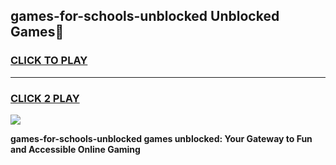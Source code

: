 
## games-for-schools-unblocked Unblocked Games👋
<h3>
<a href="https://news.freeplayer.one?title=games-for-schools-unblocked&ref=16F">CLICK TO PLAY</a></h3>
<hr>

<h3>
<a href="https://news.freeplayer.one?title=games-for-schools-unblocked&ref=16F">CLICK 2 PLAY</a>
  
</h3>

<a href="https://news.freeplayer.one?title=games-for-schools-unblocked&ref=16F/"><img src="https://clearcache.store/games.png"></a>


**games-for-schools-unblocked games unblocked: Your Gateway to Fun and Accessible Online Gaming**
